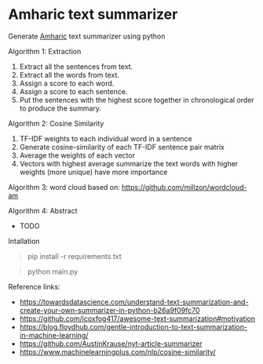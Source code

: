 # Amharic text summarizer

Generate [Amharic](https://en.wikipedia.org/wiki/Amharic) text summarizer using python


Algorithm 1: Extraction
1. Extract all the sentences from text.
2. Extract all the words from text.
3. Assign a score to each word.
4. Assign a score to each sentence.
5. Put the sentences with the highest score together in chronological order to produce the summary.

Algorithm 2: Cosine Similarity
1. TF-IDF weights to each individual word in a sentence
2. Generate cosine-similarity of each TF-IDF sentence pair matrix
3. Average the weights of each vector
4. Vectors with highest average summarize the text
words with higher weights (more unique) have more importance

Algorithm 3: word cloud based on: https://github.com/millzon/wordcloud-am

Algorithm 4: Abstract
- TODO

Intallation 

>pip install -r requirements.txt

>python main.py


Reference links: <br/>
- https://towardsdatascience.com/understand-text-summarization-and-create-your-own-summarizer-in-python-b26a9f09fc70
- https://github.com/icoxfog417/awesome-text-summarization#motivation
- https://blog.floydhub.com/gentle-introduction-to-text-summarization-in-machine-learning/
- https://github.com/AustinKrause/nyt-article-summarizer
- https://www.machinelearningplus.com/nlp/cosine-similarity/

